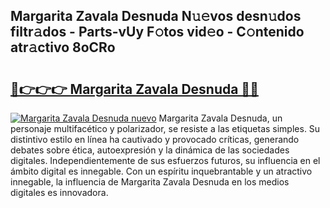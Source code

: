 ## Margarita Zavala Desnuda N𝚞𝚎vos desn𝚞dos filtr𝚊dos - Parts-vUy F𝚘tos vid𝚎o - C𝚘ntenido atr𝚊ctivo 8oCRo

# <h2><a href="http://mb1mbuq.tromn.icu/?c=Margarita+Zavala+Desnuda">🔗👉👉👉 Margarita Zavala Desnuda 🔗🔗</a></h2>

[![Margarita Zavala Desnuda nuevo](https://i.imgur.com/pEAQMta.gif)](http://mb1mbuq.tromn.icu/?c=Margarita+Zavala+Desnuda)
Margarita Zavala Desnuda, un personaje multifacético y polarizador, se resiste a las etiquetas simples. Su distintivo estilo en línea ha cautivado y provocado críticas, generando debates sobre ética, autoexpresión y la dinámica de las sociedades digitales. Independientemente de sus esfuerzos futuros, su influencia en el ámbito digital es innegable. Con un espíritu inquebrantable y un atractivo innegable, la influencia de Margarita Zavala Desnuda en los medios digitales es innovadora.
